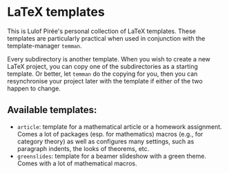 # LaTeX templates
This is Lulof Pirée's personal collection of LaTeX templates.
These templates are particularly practical when used in conjunction
with the template-manager `temman`.

Every subdirectory is another template.
When you wish to create a new LaTeX project, you can copy one of
the subdirectories as a starting template.
Or better, let `temman` do the copying for you,
then you can resynchronise your project later with the template
if either of the two happen to change.

## Available templates:
* `article`: template for a mathematical article or a homework assignment.
    Comes a lot of packages (esp. for mathematics) 
    macros (e.g., for category theory) as well as configures many settings,
    such as paragraph indents, the looks of theorems, etc.
* `greenslides`: template for a beamer slideshow with a green theme.
    Comes with a lot of mathematical macros.
